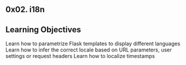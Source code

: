 ## 0x02. i18n

## Learning Objectives
Learn how to parametrize Flask templates to display different languages
Learn how to infer the correct locale based on URL parameters, user settings or request headers
Learn how to localize timestamps
